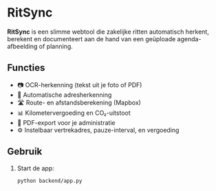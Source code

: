 # RitSync

**RitSync** is een slimme webtool die zakelijke ritten automatisch herkent, berekent en documenteert aan de hand van een geüploade agenda-afbeelding of planning.

## Functies

- 📷 OCR-herkenning (tekst uit je foto of PDF)
- 📍 Automatische adresherkenning
- 🛣️ Route- en afstandsberekening (Mapbox)
- 📊 Kilometervergoeding en CO₂-uitstoot
- 🧾 PDF-export voor je administratie
- ⚙️ Instelbaar vertrekadres, pauze-interval, en vergoeding

## Gebruik

1. Start de app:

   ```bash
   python backend/app.py


